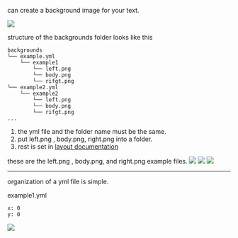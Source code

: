
can create a background image for your text.

![](https://i.imgur.com/3OEPBXW.png)

structure of the backgrounds folder looks like this

```
backgrounds
└── example.yml
    └── example1
        └── left.png
        └── body.png
        └── rifgt.png
└── example2.yml
    └── example2
        └── left.png
        └── body.png
        └── rifgt.png
...
```

1. the yml file and the folder name must be the same.
2. put left.png , body.png, right.png into a folder.
3. rest is set in [layout documentation](https://github.com/toxicity188/BetterHud/wiki/layouts#background)


these are the left.png , body.png, and right.png example files.
![](https://i.imgur.com/855hrwE.png) ![](https://i.imgur.com/uszOGfP.png) ![](https://i.imgur.com/oWj88EF.png)

***
organization of a yml file is simple.

example1.yml
```
x: 0
y: 0
```
![](https://i.imgur.com/y50HWvh.png)